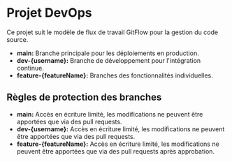 # Projet DevOps

Ce projet suit le modèle de flux de travail GitFlow pour la gestion du code source.

- **main:** Branche principale pour les déploiements en production.
- **dev-{username}:** Branche de développement pour l'intégration continue.
- **feature-{featureName}:** Branches des fonctionnalités individuelles.

## Règles de protection des branches

- **main:** Accès en écriture limité, les modifications ne peuvent être apportées que via des pull requests.
- **dev-{username}:** Accès en écriture limité, les modifications ne peuvent être apportées que via des pull requests.
- **feature-{featureName}:** Accès en écriture limité, les modifications ne peuvent être apportées que via des pull requests après approbation.
